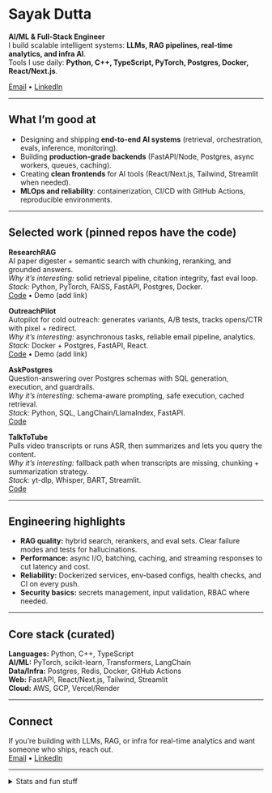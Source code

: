 # Sayak Dutta

**AI/ML & Full-Stack Engineer**  
I build scalable intelligent systems: **LLMs, RAG pipelines, real-time analytics, and infra AI**.  
Tools I use daily: **Python, C++, TypeScript, PyTorch, Postgres, Docker, React/Next.js**.

[Email](mailto:sduttan598@gmail.com) • [LinkedIn](https://linkedin.com/in/sayakdutta)

---

## What I’m good at
- Designing and shipping **end-to-end AI systems** (retrieval, orchestration, evals, inference, monitoring).
- Building **production-grade backends** (FastAPI/Node, Postgres, async workers, queues, caching).
- Creating **clean frontends** for AI tools (React/Next.js, Tailwind, Streamlit when needed).
- **MLOps and reliability**: containerization, CI/CD with GitHub Actions, reproducible environments.

---

## Selected work (pinned repos have the code)

**ResearchRAG**  
AI paper digester + semantic search with chunking, reranking, and grounded answers.  
*Why it’s interesting:* solid retrieval pipeline, citation integrity, fast eval loop.  
*Stack:* Python, PyTorch, FAISS, FastAPI, Postgres, Docker.  
[Code](https://github.com/SayakDut/ResearchRAG) • Demo (add link)

**OutreachPilot**  
Autopilot for cold outreach: generates variants, A/B tests, tracks opens/CTR with pixel + redirect.  
*Why it’s interesting:* asynchronous tasks, reliable email pipeline, analytics.  
*Stack:* Docker + Postgres, FastAPI, React.  
[Code](https://github.com/SayakDut/OutreachPilot) • Demo (add link)

**AskPostgres**  
Question-answering over Postgres schemas with SQL generation, execution, and guardrails.  
*Why it’s interesting:* schema-aware prompting, safe execution, cached retrieval.  
*Stack:* Python, SQL, LangChain/LlamaIndex, FastAPI.  
[Code](https://github.com/SayakDut/AskPostgres)

**TalkToTube**  
Pulls video transcripts or runs ASR, then summarizes and lets you query the content.  
*Why it’s interesting:* fallback path when transcripts are missing, chunking + summarization strategy.  
*Stack:* yt-dlp, Whisper, BART, Streamlit.  
[Code](https://github.com/SayakDut/TalkToTube)



---

## Engineering highlights
- **RAG quality:** hybrid search, rerankers, and eval sets. Clear failure modes and tests for hallucinations.  
- **Performance:** async I/O, batching, caching, and streaming responses to cut latency and cost.  
- **Reliability:** Dockerized services, env-based configs, health checks, and CI on every push.  
- **Security basics:** secrets management, input validation, RBAC where needed.

---

## Core stack (curated)
**Languages:** Python, C++, TypeScript  
**AI/ML:** PyTorch, scikit-learn, Transformers, LangChain  
**Data/Infra:** Postgres, Redis, Docker, GitHub Actions  
**Web:** FastAPI, React/Next.js, Tailwind, Streamlit  
**Cloud:** AWS, GCP, Vercel/Render

---

## Connect
If you’re building with LLMs, RAG, or infra for real-time analytics and want someone who ships, reach out.  
[Email](mailto:sduttan598@gmail.com) • [LinkedIn](https://linkedin.com/in/sayakdutta)

---

<!-- Optional extras. Keep out of the way for recruiters who skim. -->
<details>
  <summary>Stats and fun stuff</summary>

  <!-- Replace or remove if you prefer a cleaner profile -->
  <p>
    <img src="https://github-readme-stats.vercel.app/api?username=SayakDut&theme=github_dark&hide_border=true&show_icons=true" alt="GitHub Stats" />
  </p>
  <p>
    <img src="https://github-readme-stats.vercel.app/api/top-langs/?username=SayakDut&theme=github_dark&hide_border=true&layout=compact" alt="Top Languages" />
  </p>
  <p>
    <img src="https://github.com/SayakDut/SayakDut/blob/output/github-snake-dark.svg" alt="Snake" />
  </p>
</details>
